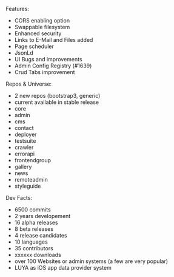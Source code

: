 Features:

+ CORS enabling option
+ Swappable filesystem
+ Enhanced security
+ Links to E-Mail and Files added
+ Page scheduler
+ JsonLd
+ UI Bugs and improvements
+ Admin Config Registry (#1639)
+ Crud Tabs improvement

Repos & Universe:

+ 2 new repos (bootstrap3, generic)
+ current available in stable release
 + core
 + admin
 + cms
 + contact
 + deployer
 + testsuite
 + crawler
 + errorapi
 + frontendgroup
 + gallery
 + news
 + remoteadmin
 + styleguide

Dev Facts:

+ 6500 commits
+ 2 years developement
+ 16 alpha releases
+ 8 beta releases
+ 4 release candidates
+ 10 languages
+ 35 contributors
+ xxxxxx downloads
+ over 100 Websites or admin systems (a few are very popular)
+ LUYA as iOS app data provider system